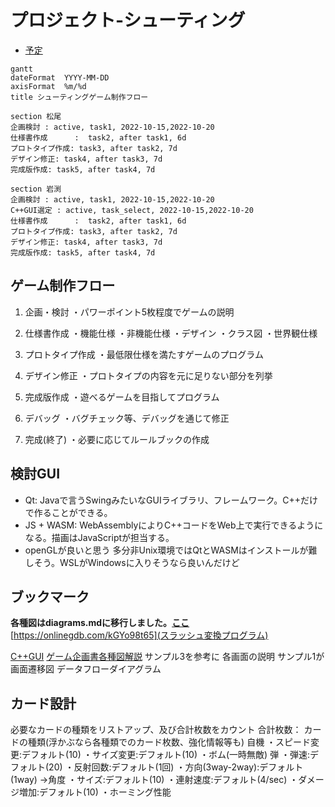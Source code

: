 # プロジェクト-シューティング

- [予定](#予定)
```mermaid
gantt
dateFormat  YYYY-MM-DD
axisFormat  %m/%d
title シューティングゲーム制作フロー

section 松尾
企画検討 : active, task1, 2022-10-15,2022-10-20
仕様書作成      :  task2, after task1, 6d
プロトタイプ作成: task3, after task2, 7d
デザイン修正: task4, after task3, 7d
完成版作成: task5, after task4, 7d

section 岩渕
企画検討 : active, task1, 2022-10-15,2022-10-20
C++GUI選定 : active, task_select, 2022-10-15,2022-10-20
仕様書作成      :  task2, after task1, 6d
プロトタイプ作成: task3, after task2, 7d 
デザイン修正: task4, after task3, 7d
完成版作成: task5, after task4, 7d
```
## ゲーム制作フロー
1. 企画・検討
・パワーポイント5枚程度でゲームの説明

2. 仕様書作成
・機能仕様
・非機能仕様
・デザイン
・クラス図
・世界観仕様

3. プロトタイプ作成
・最低限仕様を満たすゲームのプログラム

4. デザイン修正
・プロトタイプの内容を元に足りない部分を列挙

5. 完成版作成
・遊べるゲームを目指してプログラム

6. デバッグ
・バグチェック等、デバッグを通じて修正

7. 完成(終了)
・必要に応じてルールブックの作成

## 検討GUI
* Qt: Javaで言うSwingみたいなGUIライブラリ、フレームワーク。C++だけで作ることができる。
* JS + WASM: WebAssemblyによりC++コードをWeb上で実行できるようになる。描画はJavaScriptが担当する。
* openGLが良いと思う
多分非Unix環境ではQtとWASMはインストールが難しそう。WSLがWindowsに入りそうなら良いんだけど

## ブックマーク
**各種図はdiagrams.mdに移行しました。[ここ](/diagrams.md)**
[https://onlinegdb.com/kGYo98t65](スラッシュ変換プログラム)

[C++GUI](https://teratail.com/questions/165307)
[ゲーム企画書各種図解説](https://note.com/ukyousan/n/neea2e631702b#uD9c6)
サンプル3を参考に 各画面の説明
サンプル1が画面遷移図
データフローダイアグラム


## カード設計
必要なカードの種類をリストアップ、及び合計枚数をカウント
合計枚数：
カードの種類(浮かぶなら各種類でのカード枚数、強化情報等も)
自機
・スピード変更:デフォルト(10)
・サイズ変更:デフォルト(10)
・ボム(一時無敵)
弾
・弾速:デフォルト(20)
・反射回数:デフォルト(1回)
・方向(3way-2way):デフォルト(1way)
→角度
・サイズ:デフォルト(10)
・連射速度:デフォルト(4/sec)
・ダメージ増加:デフォルト(10)
・ホーミング性能